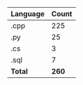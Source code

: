 | Language | Count |
|----------|-------|
| .cpp | 225 |
| .py | 25 |
| .cs | 3 |
| .sql | 7 |
| **Total** | **260** |
